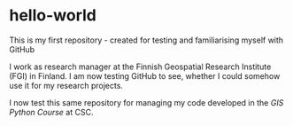 # hello-world
This is my first repository - created for testing and familiarising myself with GitHub

I work as research manager at the Finnish Geospatial Research Institute (FGI) in Finland. I am now testing GitHub to see, whether I could somehow use it for my research projects.

I now test this same repository for managing my code developed in the _GIS Python Course_ at CSC.
